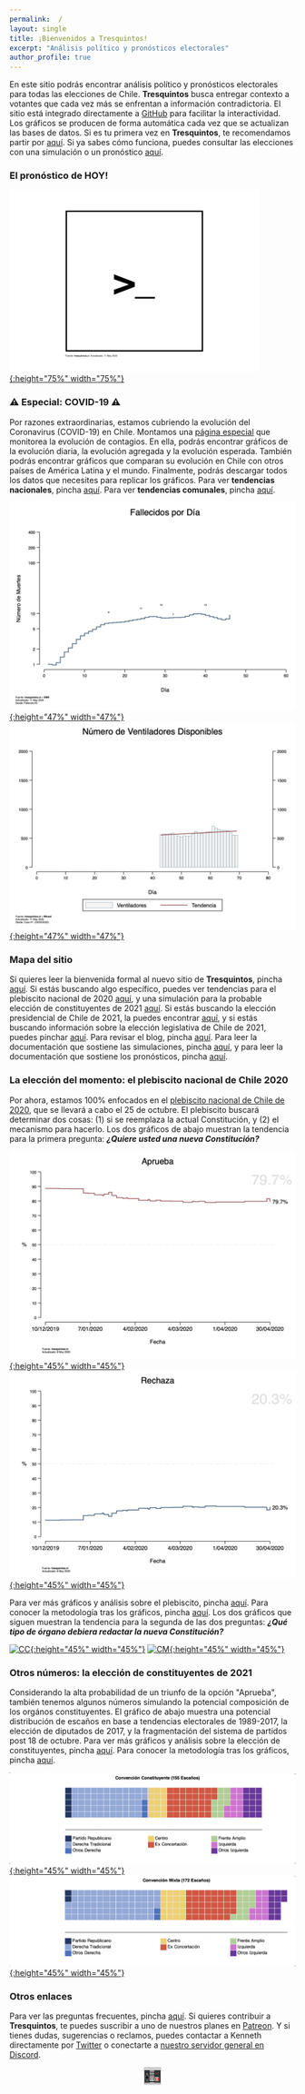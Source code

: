 ```yaml
---
permalink:  /
layout: single
title: ¡Bienvenidos a Tresquintos!
excerpt: "Análisis político y pronósticos electorales"
author_profile: true
---
```


En este sitio podrás encontrar análisis político y pronósticos electorales para todas las elecciones de Chile. **Tresquintos** busca entregar contexto a votantes que cada vez más se enfrentan a información contradictoria. El sitio está integrado directamente a [GitHub](https://github.com/) para facilitar la interactividad. Los gráficos se producen de forma automática cada vez que se actualizan las bases de datos. Si es tu primera vez en **Tresquintos**, te recomendamos partir por [aquí](https://tresquintos.cl/faq/). Si ya sabes cómo funciona, puedes consultar las elecciones con una simulación o un pronóstico [aquí](https://tresquintos.cl/elecciones/).


### El pronóstico de HOY!


[![ep](/images/tsm/card20200511.gif){:height="75%" width="75%"}](https://tresquintos.cl/presidenciales2021/)

### ⚠️ Especial: COVID-19 ⚠️

Por razones extraordinarias, estamos cubriendo la evolución del Coronavirus (COVID-19) en Chile. Montamos una [página especial](https://tresquintos.cl/covid19/) que monitorea la evolución de contagios. En ella, podrás encontrar gráficos de la evolución diaria, la evolución agregada y la evolución esperada. También podrás encontrar gráficos que comparan su evolución en Chile con otros países de América Latina y el mundo. Finalmente, podrás descargar todos los datos que necesites para replicar los gráficos. Para ver **tendencias nacionales**, pincha [aquí](https://tresquintos.cl/covid19/). Para ver **tendencias comunales**, pincha [aquí](https://tresquintos.cl/covid19-comunas).

[![ep](/images/covid19/chile_deaths_1.png){:height="47%" width="47%"}](https://tresquintos.cl/covid19/) [![ep](/images/covid19/chile_ventiladores_disponibles.png){:height="47%" width="47%"}](https://tresquintos.cl/covid19/)


### Mapa del sitio

Si quieres leer la bienvenida formal al nuevo sitio de **Tresquintos**, pincha [aquí](https://tresquintos.cl/posts/2020/03/bienvenidos/). Si estás buscando algo específico, puedes ver tendencias para el plebiscito nacional de 2020 [aquí](https://tresquintos.cl/plebiscito2020/), y una simulación para la probable elección de constituyentes de 2021 [aquí](https://tresquintos.cl/constituyentes2021/). Si estás buscando la elección presidencial de Chile de 2021, la puedes encontrar [aquí](https://tresquintos.cl/presidenciales2021/), y si estás buscando información sobre la elección legislativa de Chile de 2021, puedes pinchar [aquí](https://tresquintos.cl/legislativa2021/). Para revisar el blog, pincha [aquí](https://tresquintos.cl/year-archive/). Para leer la documentación que sostiene las simulaciones, pincha [aquí](https://tresquintos.cl/sx/), y para leer la documentación que sostiene los pronósticos, pincha [aquí](https://tresquintos.cl/tsm/).


### La elección del momento: el plebiscito nacional de Chile 2020

Por ahora, estamos 100% enfocados en el [plebiscito nacional de Chile de 2020](https://es.wikipedia.org/wiki/Plebiscito_nacional_de_Chile_de_2020), que se llevará a cabo el 25 de octubre. El plebiscito buscará determinar dos cosas: (1) si se reemplaza la actual Constitución, y (2) el mecanismo para hacerlo. Los dos gráficos de abajo muestran la tendencia para la primera pregunta: ***¿Quiere usted una nueva Constitución?***

[![Aprueba](./images/tsm/ts_2020-1_Aprueba.png){:height="45%" width="45%"}](https://tresquintos.cl/plebiscito2020/) [![Rechaza](./images/tsm/ts_2020-1_Rechaza.png){:height="45%" width="45%"}](https://tresquintos.cl/plebiscito2020/)

Para ver más gráficos y análisis sobre el plebiscito, pincha [aquí](http://tresquintos.cl/plebiscito2020). Para conocer la metodología tras los gráficos, pincha [aquí](https://tresquintos.cl/tsm/). Los dos gráficos que siguen muestran la tendencia para la segunda de las dos preguntas: ***¿Qué tipo de órgano debiera redactar la nueva Constitución?***

[![CC](/images/tsm/ts_2020-2_Convención%20Constituyente.png){:height="45%" width="45%"}](https://tresquintos.cl/plebiscito2020/) [![CM](/images/tsm/ts_2020-2_Convención%20Mixta.png){:height="45%" width="45%"}](https://tresquintos.cl/plebiscito2020/)


### Otros números: la elección de constituyentes de 2021

Considerando la alta probabilidad de un triunfo de la opción "Aprueba", también tenemos algunos números simulando la potencial composición de los orgános constituyentes. El gráfico de abajo muestra una potencial distribución de escaños en base a tendencias electorales de 1989-2017, la elección de diputados de 2017, y la fragmentación del sistema de partidos post 18 de octubre. Para ver más gráficos y análisis sobre la elección de constituyentes, pincha [aquí](http://tresquintos.cl/constituyentes2021). Para conocer la metodología tras los gráficos, pincha [aquí](https://tresquintos.cl/sx/).

[![Convención Constitucional](/images/constituyente2021/cc.png){:height="45%" width="45%"}](https://tresquintos.cl/constituyentes2021/) [![Convención Mixta](/images/constituyente2021/cm.png){:height="45%" width="45%"}](https://tresquintos.cl/constituyentes2021/)


### Otros enlaces

Para ver las preguntas frecuentes, pincha [aquí](https://tresquintos.cl/faq/). Si quieres contribuir a **Tresquintos**, te puedes suscribir a uno de nuestros planes en [Patreon](https://www.patreon.com/tresquintos/). Y si tienes dudas, sugerencias o reclamos, puedes contactar a Kenneth directamente por [Twitter](https://www.twitter.com/kennethbunker) o conectarte a [nuestro servidor general en Discord](https://discord.gg/qPDkg67).


<!-- Mailchimp -->
<script type="text/javascript" src="//downloads.mailchimp.com/js/signup-forms/popup/unique-methods/embed.js" data-dojo-config="usePlainJson: true, isDebug: false"></script><script type="text/javascript">window.dojoRequire(["mojo/signup-forms/Loader"], function(L) { L.start({"baseUrl":"mc.us15.list-manage.com","uuid":"3a6f5773bbbc78ea5a0003f67","lid":"8c164eff0f","uniqueMethods":true}) })</script>


<!-- NES -->
<style>
.aligncenter {
    text-align: center;
}
</style>
<p class="aligncenter">
    <img src="/images/nes.png" width="30" height="30" alt="konami" />
</p>
<script src="/js/topsecret.js"></script>

<script src="/js/cyberdelia.js"></script>

<script type="text/javascript"> var msTag = {"site":"tnw","page":"home","cyberdelia_page_type":"home","data":{"sponsorName":false,"isSponsoredCategory":false}}</script>

<script src="https://cdn0.tnwcdn.com/wp-content/themes/cyberdelia/assets/js/app.min.js?v=1585558461" type="text/javascript" async=""></script>



<!-- Favicon -->
<link rel="apple-touch-icon" sizes="180x180" href="/apple-touch-icon.png">
<link rel="icon" type="image/png" sizes="32x32" href="/favicon-32x32.png">
<link rel="icon" type="image/png" sizes="16x16" href="/favicon-16x16.png">
<link rel="manifest" href="/site.webmanifest">
<link rel="mask-icon" href="/safari-pinned-tab.svg" color="#5bbad5">
<meta name="msapplication-TileColor" content="#b91d47">
<meta name="theme-color" content="#ffffff">


<!-- Finisce sempre così, con la morte.
Prima però c’è stata la vita,
nascosta sotto i bla, bla, bla, bla, bla.
È tutto sedimentato sotto il chiacchiericcio e il rumore:
il silenzio e il sentimento,
l’emozione e la paura,
gli sparuti incostanti sprazzi di bellezza
e poi lo squallore disgraziato e l’uomo miserabile.
Tutto sepolto nella coperta
dell’imbarazzo dello stare al mondo:
bla, bla, bla, bla.
Altrove c’è l’Altrove,
io non mi occupo dell’Altrove.
Dunque che questo romanzo abbia inizio.
In fondo è solo un trucco, si è solo un trucco. kb. -->
